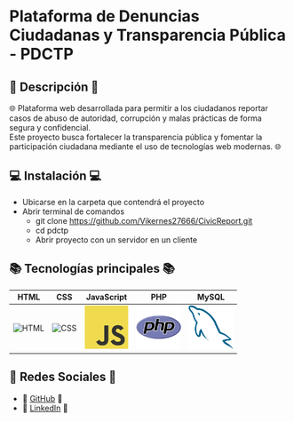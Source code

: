 
# Plataforma de Denuncias Ciudadanas y Transparencia Pública - PDCTP

## 📜 Descripción 📜
🌐 Plataforma web desarrollada para permitir a los ciudadanos reportar casos de abuso de autoridad, corrupción y malas prácticas de forma segura y confidencial.  
Este proyecto busca fortalecer la transparencia pública y fomentar la participación ciudadana mediante el uso de tecnologías web modernas. 🌐

## 💻 Instalación 💻
- Ubicarse en la carpeta que contendrá el proyecto
- Abrir terminal de comandos
  - git clone https://github.com/Vikernes27666/CivicReport.git
  - cd pdctp
  - Abrir proyecto con un servidor en un cliente


## 📚 Tecnologías principales 📚

<table>
  <thead>
    <tr>
      <th>HTML</th>
      <th>CSS</th>
      <th>JavaScript</th>
      <th>PHP</th>
      <th>MySQL</th>
    </tr>
  </thead>
  <tbody>
    <tr>
      <td><img src="https://i.postimg.cc/rF6WrLjr/html.png" alt="HTML" width="80"/></td>
      <td><img src="https://i.postimg.cc/mgSDG9F2/css.png" alt="CSS" width="80"/></td>
      <td><img src="https://raw.githubusercontent.com/devicons/devicon/master/icons/javascript/javascript-original.svg" alt="JavaScript" width="80"/></td>
      <td><img src="https://raw.githubusercontent.com/devicons/devicon/master/icons/php/php-original.svg" alt="PHP" width="80"/></td>
      <td><img src="https://raw.githubusercontent.com/devicons/devicon/master/icons/mysql/mysql-original.svg" alt="MySQL" width="80"/></td>
    </tr>
  </tbody>
</table>

## 🤗 Redes Sociales 🤗
- 🐙 [GitHub](https://github.com/Kracio) 🐙
- 💼 [LinkedIn](https://www.linkedin.com/) 💼


